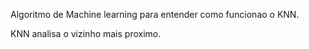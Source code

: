 Algoritmo de Machine learning para entender como funcionao o KNN.

KNN analisa o vizinho mais proximo.
